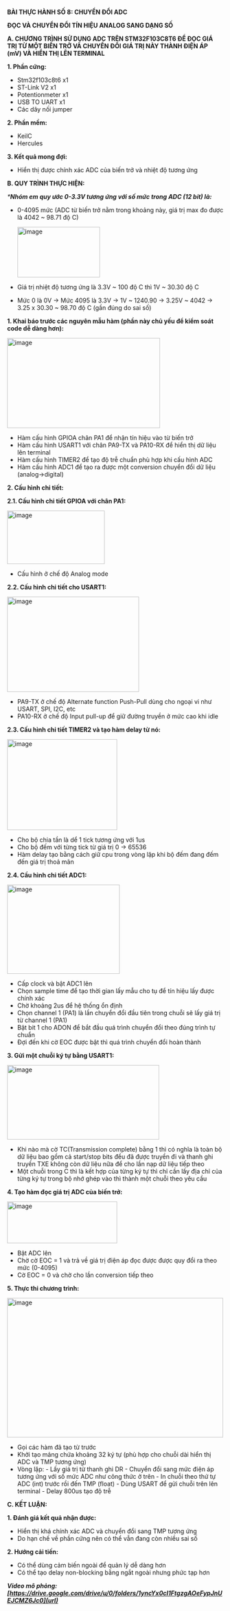 **BÀI THỰC HÀNH SỐ 8: CHUYỂN ĐỔI ADC**

**ĐỌC VÀ CHUYỂN ĐỔI TÍN HIỆU ANALOG SANG DẠNG SỐ**

**A. CHƯƠNG TRÌNH SỬ DỤNG ADC TRÊN STM32F103C8T6 ĐỂ ĐỌC GIÁ TRỊ TỪ MỘT BIẾN TRỞ VÀ CHUYỂN ĐỔI GIÁ TRỊ NÀY THÀNH ĐIỆN ÁP (mV) VÀ HIỂN THỊ LÊN TERMINAL**

**1. Phần cứng:**
- Stm32f103c8t6 x1
- ST-Link V2 x1
- Potentionmeter x1
- USB TO UART x1
- Các dây nối jumper

**2. Phần mềm:**
- KeilC
- Hercules

**3. Kết quả mong đợi:**
- Hiển thị được chính xác ADC của biến trở và nhiệt độ tương ứng

**B. QUY TRÌNH THỰC HIỆN:**

_***Nhóm em quy ước 0-3.3V tương ứng với số mức trong ADC (12 bit) là:**_

  - 0-4095 mức (ADC từ biến trở nằm trong khoảng này, giá trị max đo được là 4042 ~ 98.71 độ C)

    <img width="192" height="117" alt="image" src="https://github.com/user-attachments/assets/4ea0b50b-826e-44bf-9791-fc6d77c3b82f" />

  - Giá trị nhiệt độ tương ứng là 3.3V ~ 100 độ C thì 1V ~ 30.30 độ C
  - Mức 0 là 0V -> Mức 4095 là 3.3V -> 1V ~ 1240.90 -> 3.25V ~ 4042 -> 3.25 x 30.30 ~ 98.70 độ C (gần đúng do sai số)

**1. Khai báo trước các nguyên mẫu hàm (phần này chủ yếu để kiểm soát code dễ dàng hơn):**

<img width="356" height="209" alt="image" src="https://github.com/user-attachments/assets/0f3aee67-0ae2-4803-b567-6d6353bf4829" />

- Hàm cấu hình GPIOA chân PA1 để nhận tín hiệu vào từ biến trở
- Hàm cấu hình USART1 với chân PA9-TX và PA10-RX để hiển thị dữ liệu lên terminal
- Hàm cấu hình TIMER2 để tạo độ trễ chuẩn phù hợp khi cấu hình ADC
- Hàm cấu hình ADC1 để tạo ra được một conversion chuyển đổi dữ liệu (analog->digital)

**2. Cấu hình chi tiết:**

**2.1. Cấu hình chi tiết GPIOA với chân PA1:**

<img width="227" height="124" alt="image" src="https://github.com/user-attachments/assets/0dedd462-074d-45c3-991e-35152abd1b56" />

- Cấu hình ở chế độ Analog mode

**2.2. Cấu hình chi tiết cho USART1:**

<img width="307" height="221" alt="image" src="https://github.com/user-attachments/assets/3aa0a9b4-5260-4c34-9f69-e9cdef9da4b9" />

- PA9-TX ở chế độ Alternate function Push-Pull dùng cho ngoại vi như USART, SPI, I2C, etc
- PA10-RX ở chế độ Input pull-up để giữ đường truyền ở mức cao khi idle

**2.3. Cấu hình chi tiết TIMER2 và tạo hàm delay từ nó:**

<img width="256" height="211" alt="image" src="https://github.com/user-attachments/assets/6120d05a-2224-4d74-943b-dbcf5dd8783a" />

- Cho bộ chia tần là dể 1 tick tương ứng với 1us
- Cho bộ đếm với từng tick từ giá trị 0 -> 65536
- Hàm delay tạo bằng cách giữ cpu trong vòng lặp khi bộ đếm đang đếm đến giá trị thoả mãn

**2.4. Cầu hình chi tiết ADC1:**

<img width="262" height="207" alt="image" src="https://github.com/user-attachments/assets/4c81a1c3-5726-4aa8-8c29-7cf485e68fd7" />

- Cấp clock và bật ADC1 lên
- Chọn sample time để tạo thời gian lấy mẫu cho tụ để tín hiệu lấy được chính xác
- Chờ khoảng 2us để hệ thống ổn định
- Chọn channel 1 (PA1) là lần chuyển đổi đầu tiên trong chuỗi sẽ lấy giá trị từ channel 1 (PA1)
- Bật bit 1 cho ADON để bắt đầu quá trình chuyển đổi theo đúng trình tự chuẩn
- Đợi đến khi cờ EOC được bật thì quá trình chuyển đổi hoàn thành

**3. Gửi một chuỗi ký tự bằng USART1:**

<img width="354" height="173" alt="image" src="https://github.com/user-attachments/assets/82e83789-8e7d-404f-a481-0657123d4c0e" />

- Khi nào mà cờ TC(Transmission complete) bằng 1 thì có nghĩa là toàn bộ dữ liệu bao gồm cả start/stop bits đều đã được truyền đi và thanh ghi truyền TXE không còn dữ liệu nữa để cho lần nạp dữ liệu tiếp theo
- Một chuỗi trong C thì là kết hợp của từng ký tự thì chỉ cần lấy địa chỉ của từng ký tự trong bộ nhớ ghép vào thì thành một chuỗi theo yêu cầu

**4. Tạo hàm đọc giá trị ADC của biến trở:**

<img width="256" height="97" alt="image" src="https://github.com/user-attachments/assets/1346bb29-f476-4f68-b975-dab4598bf56b" />

- Bật ADC lên
- Chờ cờ EOC = 1 và trả về giá trị điện áp đọc được được quy đổi ra theo mức (0-4095)
- Cờ EOC = 0 và chờ cho lần conversion tiếp theo

**5. Thực thi chương trình:**

<img width="503" height="324" alt="image" src="https://github.com/user-attachments/assets/91788a38-c619-447f-82f5-41f5c3bcad5b" />

- Gọi các hàm đã tạo từ trước
- Khởi tạo mảng chứa khoảng 32 ký tự (phù hợp cho chuỗi dài hiển thị ADC và TMP tương ứng)
- Vòng lặp:
      - Lấy giá trị từ thanh ghi DR
      - Chuyển đổi sang mức điện áp tương ứng với số mức ADC như công thức ở trên 
      - In chuỗi theo thứ tự ADC (int) trước rồi đến TMP (float)
      - Dùng USART để gửi chuỗi trên lên terminal
      - Delay 800us tạo độ trễ

**C. KẾT LUẬN:**

**1. Đánh giá kết quả nhận được:**

- Hiển thị khá chính xác ADC và chuyển đổi sang TMP tương ứng
- Do hạn chế về phần cứng nên có thể vẫn đang còn nhiều sai số

**2. Hướng cải tiến:**

- Có thể dùng cảm biến ngoài để quản lý dễ dàng hơn
- Có thể tạo delay non-blocking bằng ngắt ngoài nhưng phức tạp hơn

**_Video mô phỏng: [https://drive.google.com/drive/u/0/folders/1yncYx0cI1FtgzgAOeFypJnUEJCMZ6Jc0](url)_**

